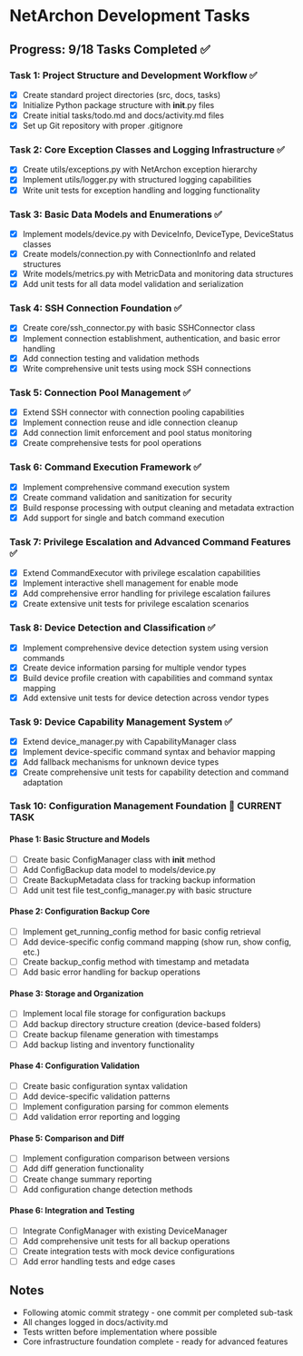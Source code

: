 # NetArchon Development Tasks

## Progress: 9/18 Tasks Completed ✅

### Task 1: Project Structure and Development Workflow ✅
- [x] Create standard project directories (src, docs, tasks)
- [x] Initialize Python package structure with __init__.py files  
- [x] Create initial tasks/todo.md and docs/activity.md files
- [x] Set up Git repository with proper .gitignore

### Task 2: Core Exception Classes and Logging Infrastructure ✅
- [x] Create utils/exceptions.py with NetArchon exception hierarchy
- [x] Implement utils/logger.py with structured logging capabilities
- [x] Write unit tests for exception handling and logging functionality

### Task 3: Basic Data Models and Enumerations ✅
- [x] Implement models/device.py with DeviceInfo, DeviceType, DeviceStatus classes
- [x] Create models/connection.py with ConnectionInfo and related structures
- [x] Write models/metrics.py with MetricData and monitoring data structures
- [x] Add unit tests for all data model validation and serialization

### Task 4: SSH Connection Foundation ✅
- [x] Create core/ssh_connector.py with basic SSHConnector class
- [x] Implement connection establishment, authentication, and basic error handling
- [x] Add connection testing and validation methods
- [x] Write comprehensive unit tests using mock SSH connections

### Task 5: Connection Pool Management ✅
- [x] Extend SSH connector with connection pooling capabilities
- [x] Implement connection reuse and idle connection cleanup
- [x] Add connection limit enforcement and pool status monitoring
- [x] Create comprehensive tests for pool operations

### Task 6: Command Execution Framework ✅
- [x] Implement comprehensive command execution system
- [x] Create command validation and sanitization for security
- [x] Build response processing with output cleaning and metadata extraction
- [x] Add support for single and batch command execution

### Task 7: Privilege Escalation and Advanced Command Features ✅
- [x] Extend CommandExecutor with privilege escalation capabilities
- [x] Implement interactive shell management for enable mode
- [x] Add comprehensive error handling for privilege escalation failures
- [x] Create extensive unit tests for privilege escalation scenarios

### Task 8: Device Detection and Classification ✅
- [x] Implement comprehensive device detection system using version commands
- [x] Create device information parsing for multiple vendor types
- [x] Build device profile creation with capabilities and command syntax mapping
- [x] Add extensive unit tests for device detection across vendor types

### Task 9: Device Capability Management System ✅
- [x] Extend device_manager.py with CapabilityManager class
- [x] Implement device-specific command syntax and behavior mapping
- [x] Add fallback mechanisms for unknown device types
- [x] Create comprehensive unit tests for capability detection and command adaptation

### Task 10: Configuration Management Foundation 🎯 CURRENT TASK

#### Phase 1: Basic Structure and Models
- [ ] Create basic ConfigManager class with __init__ method
- [ ] Add ConfigBackup data model to models/device.py
- [ ] Create BackupMetadata class for tracking backup information
- [ ] Add unit test file test_config_manager.py with basic structure

#### Phase 2: Configuration Backup Core
- [ ] Implement get_running_config method for basic config retrieval
- [ ] Add device-specific config command mapping (show run, show config, etc.)
- [ ] Create backup_config method with timestamp and metadata
- [ ] Add basic error handling for backup operations

#### Phase 3: Storage and Organization  
- [ ] Implement local file storage for configuration backups
- [ ] Add backup directory structure creation (device-based folders)
- [ ] Create backup filename generation with timestamps
- [ ] Add backup listing and inventory functionality

#### Phase 4: Configuration Validation
- [ ] Create basic configuration syntax validation
- [ ] Add device-specific validation patterns
- [ ] Implement configuration parsing for common elements
- [ ] Add validation error reporting and logging

#### Phase 5: Comparison and Diff
- [ ] Implement configuration comparison between versions
- [ ] Add diff generation functionality
- [ ] Create change summary reporting
- [ ] Add configuration change detection methods

#### Phase 6: Integration and Testing
- [ ] Integrate ConfigManager with existing DeviceManager
- [ ] Add comprehensive unit tests for all backup operations
- [ ] Create integration tests with mock device configurations
- [ ] Add error handling tests and edge cases

## Notes
- Following atomic commit strategy - one commit per completed sub-task
- All changes logged in docs/activity.md
- Tests written before implementation where possible
- Core infrastructure foundation complete - ready for advanced features